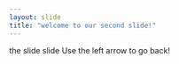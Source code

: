 ```yaml
---
layout: slide
title: "welcome to our second slide!"
---
```

the slide slide
Use the left arrow to go back!
